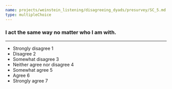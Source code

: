```yaml
---
name: projects/weinstein_listening/disagreeing_dyads/presurvey/SC_5.md
type: multipleChoice
---
```


### I act the same way no matter who I am with.

---

- Strongly disagree 1
- Disagree 2
- Somewhat disagree 3
- Neither agree nor disagree 4
- Somewhat agree 5
- Agree 6
- Strongly agree 7
